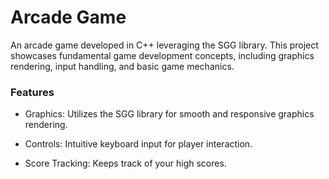 # Arcade Game

An arcade game developed in C++ leveraging the SGG library. This project showcases fundamental game development concepts, including graphics rendering, input handling, and basic game mechanics.
### Features
- Graphics: Utilizes the SGG library for smooth and responsive graphics rendering.

- Controls: Intuitive keyboard input for player interaction.

- Score Tracking: Keeps track of your high scores.
